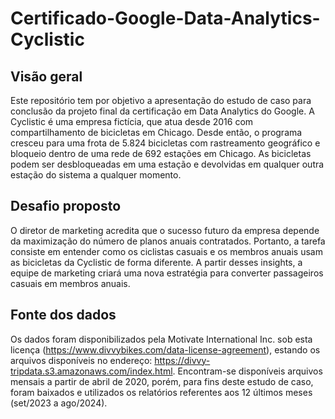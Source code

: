 # Certificado-Google-Data-Analytics-Cyclistic
## Visão geral
Este repositório tem por objetivo a apresentação do estudo de caso para conclusão da projeto final da certificação em Data Analytics do Google.
A Cyclistic é uma empresa fictícia, que atua desde 2016 com compartilhamento de bicicletas em Chicago. Desde então, o programa cresceu para uma frota de 5.824 bicicletas com rastreamento geográfico e bloqueio dentro de uma rede de 692 estações em Chicago. 
As bicicletas podem ser desbloqueadas em uma estação e devolvidas em qualquer outra estação do sistema a qualquer momento.
## Desafio proposto
O diretor de marketing acredita que o sucesso futuro da empresa depende da maximização do número de planos anuais contratados. Portanto, a tarefa consiste em entender como os ciclistas casuais e os membros anuais usam as bicicletas da Cyclistic de forma diferente. 
A partir desses insights, a equipe de marketing criará uma nova estratégia para converter passageiros casuais em membros anuais. 
## Fonte dos dados
Os dados foram disponibilizados pela Motivate International Inc. sob esta licença (https://www.divvybikes.com/data-license-agreement), estando os arquivos disponíveis no endereço: https://divvy-tripdata.s3.amazonaws.com/index.html. 
Encontram-se disponíveis arquivos mensais a partir de abril de 2020, porém, para fins deste estudo de caso, foram baixados e utilizados os relatórios referentes aos 12 últimos meses (set/2023 a ago/2024).
